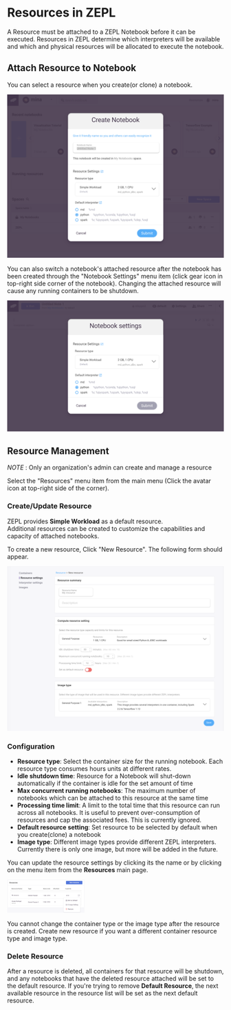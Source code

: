 <h1>Resources in ZEPL</h1>

A Resource must be attached to a ZEPL Notebook before it can be executed.
Resources in ZEPL determine which interpreters will be available and which and physical resources will be allocated to execute the notebook.

## Attach Resource to Notebook

You can select a resource when you create(or clone) a notebook. 

<img src="../../img/create_new_notebook.png" class="image-box big-img" />

You can also switch a notebook's attached resource after the notebook has been created through the "Notebook Settings" menu item (click gear icon in top-right side corner of the notebook).
Changing the attached resource will cause any running containers to be shutdown.

<img src="../../img/notebook_settings.png" class="image-box big-img" />

<br>

## Resource Management
<span class="note-font"> *NOTE* : Only an organization's admin can create and manage a resource  

Select the "Resources" menu item from the main menu (Click the avatar icon at top-right side of the corner).

### Create/Update Resource
ZEPL provides **Simple Workload** as a default resource. <br/>
Additional resources can be created to customize the capabilities and capacity of attached notebooks.

To create a new resource, Click "New Resource". The following form should appear.

<img src="../../img/new_resource.png" width="650px" class="image-box big-img" />

<br>

### Configuration

  - **Resource type**: Select the container size for the running notebook. Each resource type consumes hours units at different rates.
  - **Idle shutdown time**: Resource for a Notebook will shut-down automatically if the container is idle for the set amount of time
  - **Max concurrent running notebooks**: The maximum number of notebooks which can be attached to this resource at the same time
  - **Processing time limit**: A limit to the total time that this resource can run across all notebooks. It is useful to prevent over-consumption of resources and cap the associated fees. This is currently ignored.
  - **Default resource setting**: Set resource to be selected by default when you create(clone) a notebook 
  - **Image type**: Different image types provide different ZEPL interpreters. Currently there is only one image, but more will be added in the future.

You can update the resource settings by clicking its the name or by clicking on the menu item from the **Resources** main page.

<img src="../../img/resource_menu.png" width="180px" class="image-box small-img" />

You cannot change the container type or the image type after the resource is created.
Create new resource if you want a different container resource type and image type.
<br>
### Delete Resource

After a resource is deleted, all containers for that resource will be shutdown, and any notebooks that have the deleted resource attached will be set to the default resource.
If you're trying to remove **Default Resource**, the next available resource in the resource list will be set as the next default resource.

